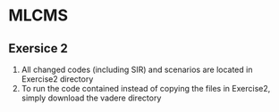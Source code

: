 # MLCMS

## Exersice 2
1. All changed codes (including SIR) and scenarios are located in Exercise2 directory
2. To run the code contained instead of copying the files in Exercise2, simply download the vadere directory
